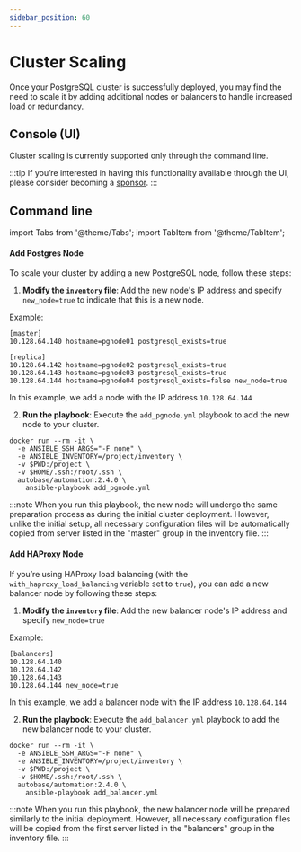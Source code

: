 ```yaml
---
sidebar_position: 60
---
```


# Cluster Scaling

Once your PostgreSQL cluster is successfully deployed, you may find the need to scale it by adding additional nodes or balancers to handle increased load or redundancy.

## Console (UI)

Cluster scaling is currently supported only through the command line.

:::tip
If you’re interested in having this functionality available through the UI, please consider becoming a [sponsor](/docs/sponsor).
:::

## Command line

import Tabs from '@theme/Tabs';
import TabItem from '@theme/TabItem';

<Tabs>
  <TabItem value="Postgres" label="Postgres" default>

#### Add Postgres Node

To scale your cluster by adding a new PostgreSQL node, follow these steps:

1. **Modify the `inventory` file**: Add the new node's IP address and specify `new_node=true` to indicate that this is a new node.

Example:

```
[master]
10.128.64.140 hostname=pgnode01 postgresql_exists=true

[replica]
10.128.64.142 hostname=pgnode02 postgresql_exists=true
10.128.64.143 hostname=pgnode03 postgresql_exists=true
10.128.64.144 hostname=pgnode04 postgresql_exists=false new_node=true
```

In this example, we add a node with the IP address `10.128.64.144`

2. **Run the playbook**: Execute the `add_pgnode.yml` playbook to add the new node to your cluster.

```
docker run --rm -it \
  -e ANSIBLE_SSH_ARGS="-F none" \
  -e ANSIBLE_INVENTORY=/project/inventory \
  -v $PWD:/project \
  -v $HOME/.ssh:/root/.ssh \
  autobase/automation:2.4.0 \
    ansible-playbook add_pgnode.yml
```

:::note
When you run this playbook, the new node will undergo the same preparation process as during the initial cluster deployment. However, unlike the initial setup, all necessary configuration files will be automatically copied from server listed in the "master" group in the inventory file.
:::

  </TabItem>
  <TabItem value="HAProxy" label="HAProxy">

#### Add HAProxy Node

If you’re using HAProxy load balancing (with the `with_haproxy_load_balancing` variable set to `true`), you can add a new balancer node by following these steps:

1. **Modify the `inventory` file**: Add the new balancer node's IP address and specify `new_node=true`

Example:

```
[balancers]
10.128.64.140
10.128.64.142
10.128.64.143
10.128.64.144 new_node=true
```

In this example, we add a balancer node with the IP address `10.128.64.144`

2. **Run the playbook**: Execute the `add_balancer.yml` playbook to add the new balancer node to your cluster.

```
docker run --rm -it \
  -e ANSIBLE_SSH_ARGS="-F none" \
  -e ANSIBLE_INVENTORY=/project/inventory \
  -v $PWD:/project \
  -v $HOME/.ssh:/root/.ssh \
  autobase/automation:2.4.0 \
    ansible-playbook add_balancer.yml
```

:::note
When you run this playbook, the new balancer node will be prepared similarly to the initial deployment. However, all necessary configuration files will be copied from the first server listed in the "balancers" group in the inventory file.
:::

  </TabItem>
</Tabs>
